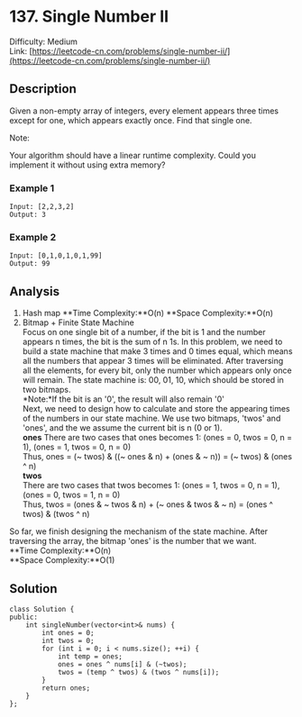 # 137. Single Number II
Difficulty: Medium  
Link: [https://leetcode-cn.com/problems/single-number-ii/](https://leetcode-cn.com/problems/single-number-ii/)
## Description
Given a non-empty array of integers, every element appears three times except for one, which appears exactly once. Find that single one.

Note:

Your algorithm should have a linear runtime complexity. Could you implement it without using extra memory?  
### Example 1
``` 
Input: [2,2,3,2]
Output: 3
```
### Example 2
```
Input: [0,1,0,1,0,1,99]
Output: 99
```
## Analysis
1. Hash map
**Time Complexity:**O(n)
**Space Complexity:**O(n)
2. Bitmap + Finite State Machine  
Focus on one single bit of a number, if the bit is 1 and the number appears n times, the bit is the sum of n 1s. In this problem, we need to build a state machine that make 3 times and 0 times equal, which means all the numbers that appear 3 times will be eliminated. After traversing all the elements, for every bit, only the number which appears only once will remain. The state machine is: 00, 01, 10, which should be stored in two bitmaps.  
*Note:*If the bit is an '0', the result will also remain '0'  
Next, we need to design how to calculate and store the appearing times of the numbers in our state machine. We use two bitmaps, 'twos' and 'ones', and the we assume the current bit is n (0 or 1).  
**ones**
There are two cases that ones becomes 1: (ones = 0, twos = 0, n = 1), (ones = 1, twos = 0, n = 0)  
Thus, ones = (~ twos) & ((~ ones & n) + (ones & ~ n)) = (~ twos) & (ones ^ n)    
**twos**  
There are two cases that twos becomes 1: (ones = 1, twos = 0, n = 1), (ones = 0, twos = 1, n = 0)  
Thus, twos = (ones & ~ twos & n) + (~ ones & twos & ~ n) = (ones ^ twos) & (twos ^ n)  

So far, we finish designing the mechanism of the state machine. After traversing the array, the bitmap 'ones' is the number that we want.  
**Time Complexity:**O(n)  
**Space Complexity:**O(1)

## Solution
```
class Solution {
public:
    int singleNumber(vector<int>& nums) {
        int ones = 0;
        int twos = 0;
        for (int i = 0; i < nums.size(); ++i) {
            int temp = ones;
            ones = ones ^ nums[i] & (~twos);
            twos = (temp ^ twos) & (twos ^ nums[i]);
        }
        return ones;
    }
};
```